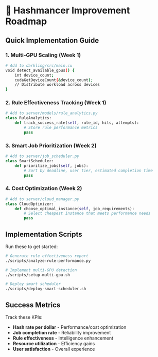 # 🚀 Hashmancer Improvement Roadmap

## Quick Implementation Guide

### 1. Multi-GPU Scaling (Week 1)
```bash
# Add to darkling/src/main.cu
void detect_available_gpus() {
    int device_count;
    cudaGetDeviceCount(&device_count);
    // Distribute workload across devices
}
```

### 2. Rule Effectiveness Tracking (Week 1)
```python
# Add to server/models/rule_analytics.py
class RuleAnalytics:
    def track_success_rate(self, rule_id, hits, attempts):
        # Store rule performance metrics
        pass
```

### 3. Smart Job Prioritization (Week 2)
```python
# Add to server/job_scheduler.py
class SmartScheduler:
    def prioritize_jobs(self, jobs):
        # Sort by deadline, user tier, estimated completion time
        pass
```

### 4. Cost Optimization (Week 2)
```python
# Add to server/cloud_manager.py
class CloudOptimizer:
    def choose_optimal_instance(self, job_requirements):
        # Select cheapest instance that meets performance needs
        pass
```

## Implementation Scripts

Run these to get started:
```bash
# Generate rule effectiveness report
./scripts/analyze-rule-performance.py

# Implement multi-GPU detection
./scripts/setup-multi-gpu.sh

# Deploy smart scheduler
./scripts/deploy-smart-scheduler.sh
```

## Success Metrics

Track these KPIs:
- **Hash rate per dollar** - Performance/cost optimization
- **Job completion rate** - Reliability improvement  
- **Rule effectiveness** - Intelligence enhancement
- **Resource utilization** - Efficiency gains
- **User satisfaction** - Overall experience
